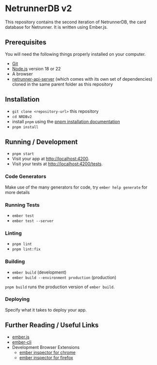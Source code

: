 # NetrunnerDB v2

This repository contains the second iteration of NetrunnerDB, the card database for Netrunner. It is written using Ember.js.

## Prerequisites

You will need the following things properly installed on your computer.

- [Git](https://git-scm.com/)
- [Node.js](https://nodejs.org/) version 18 or 22
- A browser
- [netrunner-api-server](https://github.com/NetrunnerDB/netrunnerdb-api-server) (which comes with its own set of dependencies) cloned in the same parent folder as this repository

## Installation

- `git clone <repository-url>` this repository
- `cd NRDBv2`
- install `pnpm` using the [pnpm installation documentation](https://pnpm.io/installation)
- `pnpm install`

## Running / Development

- `pnpm start`
- Visit your app at [http://localhost:4200](http://localhost:4200).
- Visit your tests at [http://localhost:4200/tests](http://localhost:4200/tests).

### Code Generators

Make use of the many generators for code, try `ember help generate` for more details

### Running Tests

- `ember test`
- `ember test --server`

### Linting

- `pnpm lint`
- `pnpm lint:fix`

### Building

- `ember build` (development)
- `ember build --environment production` (production)

`pnpm build` runs the production version of `ember build`.

### Deploying

Specify what it takes to deploy your app.

## Further Reading / Useful Links

- [ember.js](https://emberjs.com/)
- [ember-cli](https://cli.emberjs.com/release/)
- Development Browser Extensions
  - [ember inspector for chrome](https://chrome.google.com/webstore/detail/ember-inspector/bmdblncegkenkacieihfhpjfppoconhi)
  - [ember inspector for firefox](https://addons.mozilla.org/en-US/firefox/addon/ember-inspector/)
